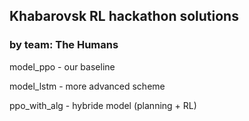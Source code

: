 ## Khabarovsk RL hackathon solutions
### by team: The Humans

model_ppo - our baseline

model_lstm - more advanced scheme

ppo_with_alg - hybride model (planning + RL)
